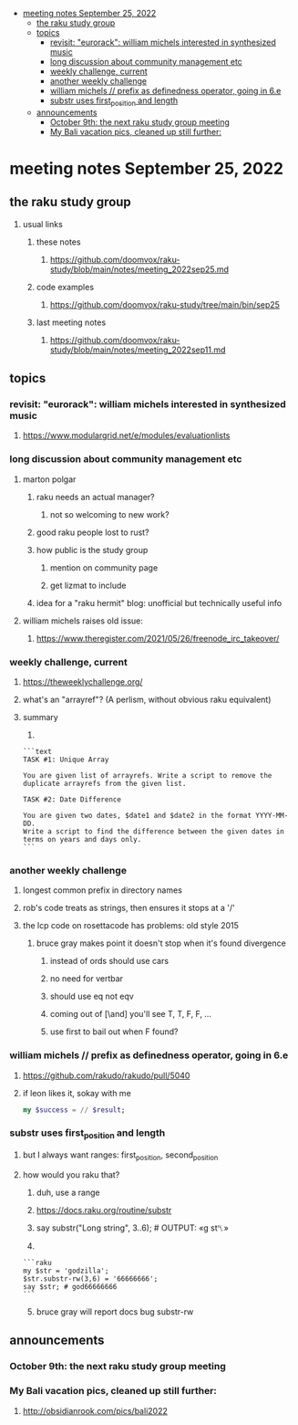 - [meeting notes September 25, 2022](#org6aa5472)
  - [the raku study group](#org1e7e62d)
  - [topics](#orgdb142fc)
    - [revisit: "eurorack": william michels interested in synthesized music](#org0a91ebd)
    - [long discussion about community management etc](#org52b480b)
    - [weekly challenge, current](#org8a10cc0)
    - [another weekly challenge](#org9f0390d)
    - [william michels  // prefix as definedness operator, going in 6.e](#orge752cae)
    - [substr uses first<sub>position</sub> and length](#org669c12b)
  - [announcements](#org29bcedd)
    - [October 9th: the next raku study group meeting](#orgdf94243)
    - [My Bali vacation pics, cleaned up still further:](#org1f3b83e)


<a id="org6aa5472"></a>

# meeting notes September 25, 2022


<a id="org1e7e62d"></a>

## the raku study group

1.  usual links

    1.  these notes
    
        1.  <https://github.com/doomvox/raku-study/blob/main/notes/meeting_2022sep25.md>
    
    2.  code examples
    
        1.  <https://github.com/doomvox/raku-study/tree/main/bin/sep25>
    
    3.  last meeting notes
    
        1.  <https://github.com/doomvox/raku-study/blob/main/notes/meeting_2022sep11.md>


<a id="orgdb142fc"></a>

## topics


<a id="org0a91ebd"></a>

### revisit: "eurorack": william michels interested in synthesized music

1.  <https://www.modulargrid.net/e/modules/evaluationlists>


<a id="org52b480b"></a>

### long discussion about community management etc

1.  marton polgar

    1.  raku needs an actual manager?
    
        1.  not so welcoming to new work?
    
    2.  good raku people lost to rust?
    
    3.  how public is the study group
    
        1.  mention on community page
        
        2.  get lizmat to include
    
    4.  idea for a "raku hermit" blog: unofficial but technically useful info

2.  william michels raises old issue:

    1.  <https://www.theregister.com/2021/05/26/freenode_irc_takeover/>


<a id="org8a10cc0"></a>

### weekly challenge, current

1.  <https://theweeklychallenge.org/>

2.  what's an "arrayref"? (A perlism, without obvious raku equivalent)

3.  summary

    1.  
    
        ```text
        TASK #1: Unique Array
        
        You are given list of arrayrefs. Write a script to remove the duplicate arrayrefs from the given list.
        
        TASK #2: Date Difference
        
        You are given two dates, $date1 and $date2 in the format YYYY-MM-DD. 
        Write a script to find the difference between the given dates in terms on years and days only.
        ```


<a id="org9f0390d"></a>

### another weekly challenge

1.  longest common prefix in directory names

2.  rob's code treats as strings, then ensures it stops at a '/'

3.  the lcp code on rosettacode has problems: old style 2015

    1.  bruce gray makes point it doesn't stop when it's found divergence
    
        1.  instead of ords should use cars
        
        2.  no need for vertbar
        
        3.  should use eq not eqv
        
        4.  coming out of [\and] you'll see T, T, F, F, &#x2026;
        
        5.  use first to bail out when F found?


<a id="orge752cae"></a>

### william michels  // prefix as definedness operator, going in 6.e

1.  <https://github.com/rakudo/rakudo/pull/5040>

2.  if leon likes it, sokay with me

    ```raku
    my $success = // $result;
    ```


<a id="org669c12b"></a>

### substr uses first<sub>position</sub> and length

1.  but I always want ranges: first<sub>position</sub>, second<sub>position</sub>

2.  how would you raku that?

    1.  duh, use a range
    
    2.  <https://docs.raku.org/routine/substr>
    
    3.  say substr("Long string", 3..6);     # OUTPUT: «g st␤»
    
    4.  
    
        ```raku
        my $str = 'godzilla';
        $str.substr-rw(3,6) = '66666666';
        say $str; # god66666666
        ```
    
    5.  bruce gray will report docs bug substr-rw


<a id="org29bcedd"></a>

## announcements


<a id="orgdf94243"></a>

### October 9th: the next raku study group meeting


<a id="org1f3b83e"></a>

### My Bali vacation pics, cleaned up still further:

1.  <http://obsidianrook.com/pics/bali2022>
